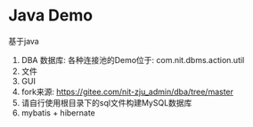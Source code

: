 # Java Demo
基于java
1. DBA 数据库: 各种连接池的Demo位于: com.nit.dbms.action.util
2. 文件
3. GUI
4. fork来源: https://gitee.com/nit-zju_admin/dba/tree/master
5. 请自行使用根目录下的sql文件构建MySQL数据库
6. mybatis + hibernate

